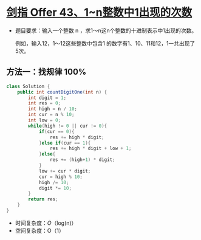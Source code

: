 # [剑指 Offer 43、1~n整数中1出现的次数](https://leetcode-cn.com/problems/1nzheng-shu-zhong-1chu-xian-de-ci-shu-lcof/submissions/)

- 题目要求：输入一个整数 n ，求1～n这n个整数的十进制表示中1出现的次数。

  例如，输入12，1～12这些整数中包含1 的数字有1、10、11和12，1一共出现了5次。
  


## 方法一：找规律 100%

```java
class Solution {
    public int countDigitOne(int n) {
        int digit = 1;
        int res = 0;
        int high = n / 10;
        int cur = n % 10;
        int low = 0;
        while(high != 0 || cur != 0){
            if(cur == 0){
                res += high * digit;
            }else if(cur == 1){
                res += high * digit + low + 1;
            }else{
                res += (high+1) * digit;
            }
            low += cur * digit;
            cur = high % 10;
            high /= 10;
            digit *= 10;
        }
        return res;
    }
}
```

- 时间复杂度：*O*（log(n)）
- 空间复杂度：O（1）
